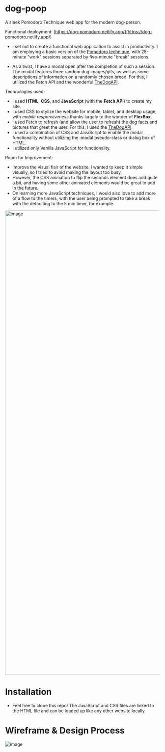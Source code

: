 # dog-poop
A sleek Pomodoro Technique web app for the modern dog-person.

Functional deployment: [https://dog-pomodoro.netlify.app/](https://dog-pomodoro.netlify.app/)

* I set out to create a functional web application to assist in productivity. I am employing a basic version of the [Pomodoro technique](https://en.wikipedia.org/wiki/Pomodoro_Technique), with 25-minute "work" sessions separated by five-minute "break" sessions.

* As a twist, I have a modal open after the completion of such a session. The modal features three random dog images/gifs, as well as some descriptions of information on a randomly chosen breed. For this, I utilized the Fetch API and the wonderful [TheDogAPI](https://www.thedogapi.com/). 

Technologies used:
* I used **HTML**, **CSS**, and **JavaScript** (with the **Fetch API**) to create my site. 
* I used CSS to stylize the website for mobile, tablet, and desktop usage, with *mobile responsiveness* thanks largely to the wonder of **FlexBox**. 
* I used Fetch to refresh (and allow the user to refresh) the dog facts and pictures that greet the user. For this, I used the [TheDogAPI](https://www.thedogapi.com/). 
* I used a combination of CSS and JavaScript to enable the modal functionality without utilizing the :modal pseudo-class or dialog box of HTML.
* I utilized only Vanilla JavaScript for functionality.

Room for Improvement: 
* Improve the visual flair of the website. I wanted to keep it simple visually, so I tried to avoid making the layout too busy. 
* However, the CSS animation to flip the seconds element does add quite a bit, and having some other animated elements would be great to add in the future. 
* On learning more JavaScript techniques, I would also love to add more of a flow to the timers, with the user being prompted to take a break with the defaulting to the 5 min timer, for example.

<img width="1512" alt="image" src="https://github.com/ianpmaher/dog-poop/assets/120536234/0a5d3467-5e7a-44c5-aec8-a6cad3fbb8f4">

# Installation
* Feel free to clone this repo! The JavaScript and CSS files are linked to the HTML file and can be loaded up like any other website locally.

# Wireframe & Design Process
![image](https://github.com/ianpmaher/dog-poop/assets/120536234/27562cc9-7760-4fe4-8625-23994fc6d073)
